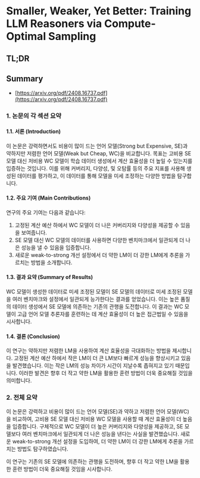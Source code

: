 # Smaller, Weaker, Yet Better: Training LLM Reasoners via Compute-Optimal Sampling
## TL;DR
## Summary
- [https://arxiv.org/pdf/2408.16737.pdf](https://arxiv.org/pdf/2408.16737.pdf)

### 1. 논문의 각 섹션 요약

#### 1.1. 서론 (Introduction)
이 논문은 강력하면서도 비용이 많이 드는 언어 모델(Strong but Expensive, SE)과 약하지만 저렴한 언어 모델(Weak but Cheap, WC)을 비교합니다. 목표는 고비용 SE 모델 대신 저비용 WC 모델이 학습 데이터 생성에서 계산 효율성을 더 높일 수 있는지를 입증하는 것입니다. 이를 위해 커버리지, 다양성, 및 오탐률 등의 주요 지표를 사용해 생성된 데이터를 평가하고, 이 데이터를 통해 모델을 미세 조정하는 다양한 방법을 탐구합니다.

#### 1.2. 주요 기여 (Main Contributions)
연구의 주요 기여는 다음과 같습니다:
1. 고정된 계산 예산 하에서 WC 모델이 더 나은 커버리지와 다양성을 제공할 수 있음을 보여줍니다.
2. SE 모델 대신 WC 모델의 데이터를 사용하면 다양한 벤치마크에서 일관되게 더 나은 성능을 낼 수 있음을 입증합니다.
3. 새로운 weak-to-strong 개선 설정에서 더 약한 LM이 더 강한 LM에게 추론을 가르치는 방법을 소개합니다.

#### 1.3. 결과 요약 (Summary of Results)
WC 모델이 생성한 데이터로 미세 조정된 모델이 SE 모델의 데이터로 미세 조정된 모델을 여러 벤치마크와 설정에서 일관되게 능가한다는 결과를 얻었습니다. 이는 높은 품질의 데이터 생성에서 SE 모델에 의존하는 기존의 관행을 도전합니다. 이 결과는 WC 모델이 고급 언어 모델 추론자를 훈련하는 데 계산 효율성이 더 높은 접근법일 수 있음을 시사합니다.

#### 1.4. 결론 (Conclusion)
이 연구는 약하지만 저렴한 LM을 사용하여 계산 효율성을 극대화하는 방법을 제시합니다. 고정된 계산 예산 하에서 작은 LM이 더 큰 LM보다 빠르게 성능을 향상시키고 있음을 발견했습니다. 이는 작은 LM의 성능 차이가 시간이 지날수록 좁혀지고 있기 때문입니다. 이러한 발견은 향후 더 작고 약한 LM을 활용한 훈련 방법이 더욱 중요해질 것임을 의미합니다.

### 2. 전체 요약

이 논문은 강력하고 비용이 많이 드는 언어 모델(SE)과 약하고 저렴한 언어 모델(WC)을 비교하여, 고비용 SE 모델 대신 저비용 WC 모델을 사용할 때 계산 효율성이 더 높음을 입증합니다. 구체적으로 WC 모델이 더 높은 커버리지와 다양성을 제공하고, SE 모델보다 여러 벤치마크에서 일관되게 더 나은 성능을 낸다는 사실을 발견했습니다. 새로운 weak-to-strong 개선 설정을 도입하여, 더 약한 LM이 더 강한 LM에게 추론을 가르치는 방법도 탐구하였습니다.

이 연구는 기존의 SE 모델에 의존하는 관행을 도전하며, 향후 더 작고 약한 LM을 활용한 훈련 방법이 더욱 중요해질 것임을 시사합니다.